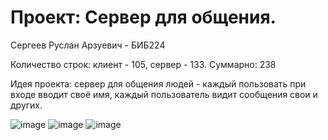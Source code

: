 # Проект: Сервер для общения. 

Сергеев Руслан Арзуевич - БИБ224

Количество строк: клиент - 105, сервер - 133. Суммарно: 238

Идея проекта: сервер для общения людей - каждый пользовать при входе вводит своё имя, каждый пользователь видит сообщения свои и других.

![image](https://github.com/ruslane2091/aip_project/assets/116846667/8510ebb8-05b0-48b0-b110-4b11986a4a0f)
![image](https://github.com/ruslane2091/aip_project/assets/116846667/85f0d5cd-ee37-4a57-9efb-57e110b74ddc)
![image](https://github.com/ruslane2091/aip_project/assets/116846667/356063be-4330-4905-9053-e80b1fba45e4)

